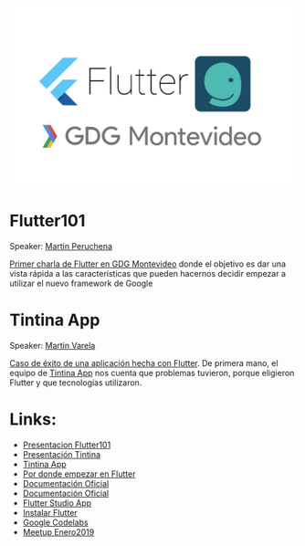 ![alt text](https://github.com/gdgmontevideo/meetups/blob/master/enero2019/GDGMeetup201901.jpg "Meetup Enero2019")

# Flutter101

Speaker: [Martin Peruchena](https://www.linkedin.com/in/martin-peruchena-04b41166/)


[Primer charla de Flutter en GDG Montevideo](https://github.com/gdgmontevideo/meetups/blob/master/enero2019/Flutter101-GDGMVD.pdf) donde el objetivo es dar una vista rápida a las características que pueden hacernos decidir empezar a utilizar el nuevo framework de Google


# Tintina App
   
Speaker: [Martin Varela](https://www.linkedin.com/in/mart%C3%ADn-varela-27479671/)

[Caso de éxito de una aplicación hecha con Flutter](https://github.com/gdgmontevideo/meetups/blob/master/enero2019/Tintina%20Flutter%20GDG.pdf). De primera mano, el equipo de [Tintina App](https://tintina.co/) nos cuenta que problemas tuvieron, porque eligieron Flutter y que tecnologías utilizaron.



# Links:

* [Presentacion Flutter101](https://github.com/gdgmontevideo/meetups/blob/master/enero2019/Tintina%20Flutter%20GDG.pdf)
* [Presentación Tintina](https://github.com/gdgmontevideo/meetups/blob/master/enero2019/Tintina%20Flutter%20GDG.pdf)
* [Tintina App](https://tintina.co/)
* [Por donde empezar en Flutter](https://medium.com/@tinoper/por-d%C3%B3nde-empezamos-en-flutter-d23616eac585)
* [Documentación Oficial](https://flutter.io)
* [Documentación Oficial](https://flutter-es.io)
* [Flutter Studio App](https://flutterstudio.app/)
* [Instalar Flutter](https://flutter.io/docs/get-started/install)
* [Google Codelabs](https://codelabs.developers.google.com/?cat=Flutter)
* [Meetup Enero2019](https://www.meetup.com/es-ES/GDGMontevideo/events/258184298/)
